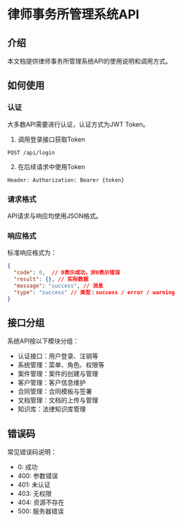 # 律师事务所管理系统API

## 介绍

本文档提供律师事务所管理系统API的使用说明和调用方式。

## 如何使用

### 认证

大多数API需要进行认证，认证方式为JWT Token。

1. 调用登录接口获取Token
```
POST /api/login
```

2. 在后续请求中使用Token
```
Header: Authorization: Bearer {token}
```

### 请求格式

API请求与响应均使用JSON格式。

### 响应格式

标准响应格式为：

```json
{
  "code": 0,  // 0表示成功，非0表示错误
  "result": {}, // 实际数据
  "message": "success", // 消息
  "type": "success" // 类型：success / error / warning
}
```

## 接口分组

系统API按以下模块分组：

- 认证接口：用户登录、注销等
- 系统管理：菜单、角色、权限等
- 案件管理：案件的创建与管理
- 客户管理：客户信息维护
- 合同管理：合同模板与签署
- 文档管理：文档的上传与管理
- 知识库：法律知识库管理

## 错误码

常见错误码说明：

- 0: 成功
- 400: 参数错误
- 401: 未认证
- 403: 无权限
- 404: 资源不存在
- 500: 服务器错误 
